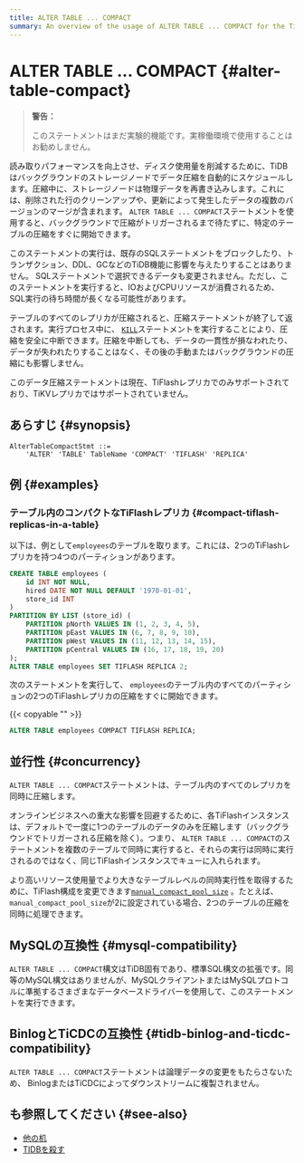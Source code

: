 ```yaml
---
title: ALTER TABLE ... COMPACT
summary: An overview of the usage of ALTER TABLE ... COMPACT for the TiDB database.
---
```


# ALTER TABLE ... COMPACT {#alter-table-compact}

> **警告：**
>
> このステートメントはまだ実験的機能です。実稼働環境で使用することはお勧めしません。

読み取りパフォーマンスを向上させ、ディスク使用量を削減するために、TiDBはバックグラウンドのストレージノードでデータ圧縮を自動的にスケジュールします。圧縮中に、ストレージノードは物理データを再書き込みします。これには、削除された行のクリーンアップや、更新によって発生したデータの複数のバージョンのマージが含まれます。 `ALTER TABLE ... COMPACT`ステートメントを使用すると、バックグラウンドで圧縮がトリガーされるまで待たずに、特定のテーブルの圧縮をすぐに開始できます。

このステートメントの実行は、既存のSQLステートメントをブロックしたり、トランザクション、DDL、GCなどのTiDB機能に影響を与えたりすることはありません。 SQLステートメントで選択できるデータも変更されません。ただし、このステートメントを実行すると、IOおよびCPUリソースが消費されるため、SQL実行の待ち時間が長くなる可能性があります。

テーブルのすべてのレプリカが圧縮されると、圧縮ステートメントが終了して返されます。実行プロセス中に、 [`KILL`](/sql-statements/sql-statement-kill.md)ステートメントを実行することにより、圧縮を安全に中断できます。圧縮を中断しても、データの一貫性が損なわれたり、データが失われたりすることはなく、その後の手動またはバックグラウンドの圧縮にも影響しません。

このデータ圧縮ステートメントは現在、TiFlashレプリカでのみサポートされており、TiKVレプリカではサポートされていません。

## あらすじ {#synopsis}

```ebnf+diagram
AlterTableCompactStmt ::=
    'ALTER' 'TABLE' TableName 'COMPACT' 'TIFLASH' 'REPLICA'
```

## 例 {#examples}

### テーブル内のコンパクトなTiFlashレプリカ {#compact-tiflash-replicas-in-a-table}

以下は、例として`employees`のテーブルを取ります。これには、2つのTiFlashレプリカを持つ4つのパーティションがあります。

```sql
CREATE TABLE employees (
    id INT NOT NULL,
    hired DATE NOT NULL DEFAULT '1970-01-01',
    store_id INT
)
PARTITION BY LIST (store_id) (
    PARTITION pNorth VALUES IN (1, 2, 3, 4, 5),
    PARTITION pEast VALUES IN (6, 7, 8, 9, 10),
    PARTITION pWest VALUES IN (11, 12, 13, 14, 15),
    PARTITION pCentral VALUES IN (16, 17, 18, 19, 20)
);
ALTER TABLE employees SET TIFLASH REPLICA 2;
```

次のステートメントを実行して、 `employees`のテーブル内のすべてのパーティションの2つのTiFlashレプリカの圧縮をすぐに開始できます。

{{< copyable "" >}}

```sql
ALTER TABLE employees COMPACT TIFLASH REPLICA;
```

## 並行性 {#concurrency}

`ALTER TABLE ... COMPACT`ステートメントは、テーブル内のすべてのレプリカを同時に圧縮します。

オンラインビジネスへの重大な影響を回避するために、各TiFlashインスタンスは、デフォルトで一度に1つのテーブルのデータのみを圧縮します（バックグラウンドでトリガーされる圧縮を除く）。つまり、 `ALTER TABLE ... COMPACT`のステートメントを複数のテーブルで同時に実行すると、それらの実行は同時に実行されるのではなく、同じTiFlashインスタンスでキューに入れられます。

より高いリソース使用量でより大きなテーブルレベルの同時実行性を取得するために、TiFlash構成を変更できます[`manual_compact_pool_size`](/tiflash/tiflash-configuration.md) 。たとえば、 `manual_compact_pool_size`が2に設定されている場合、2つのテーブルの圧縮を同時に処理できます。

## MySQLの互換性 {#mysql-compatibility}

`ALTER TABLE ... COMPACT`構文はTiDB固有であり、標準SQL構文の拡張です。同等のMySQL構文はありませんが、MySQLクライアントまたはMySQLプロトコルに準拠するさまざまなデータベースドライバーを使用して、このステートメントを実行できます。

## BinlogとTiCDCの互換性 {#tidb-binlog-and-ticdc-compatibility}

`ALTER TABLE ... COMPACT`ステートメントは論理データの変更をもたらさないため、 BinlogまたはTiCDCによってダウンストリームに複製されません。

## も参照してください {#see-also}

-   [他の机](/sql-statements/sql-statement-alter-table.md)
-   [TIDBを殺す](/sql-statements/sql-statement-kill.md)
